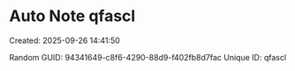 ﻿# Auto Note qfascl
Created: 2025-09-26 14:41:50

Random GUID: 94341649-c8f6-4290-88d9-f402fb8d7fac
Unique ID: qfascl
